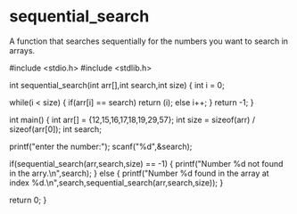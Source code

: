 # sequential_search
A function that searches sequentially for the numbers you want to search in arrays.


#include <stdio.h>
#include <stdlib.h>

int sequential_search(int arr[],int search,int size)
{
int i = 0;
	
while(i < size)
{
	if(arr[i] == search)
		return (i);
	else
		i++;
	}
return -1;
}


int main()
{
int arr[] = {12,15,16,17,18,19,29,57};
int size = sizeof(arr) / sizeof(arr[0]);
int search;
	
printf("enter the number:");
scanf("%d",&search);
	
if(sequential_search(arr,search,size) == -1)
{
printf("Number %d not found in the arry.\n",search);
}
else
{
printf("Number %d found in the array at index %d.\n",search,sequential_search(arr,search,size));
}

return 0;
}
